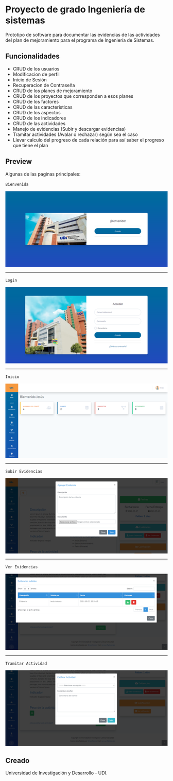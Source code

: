 # Proyecto de grado Ingeniería de sistemas

Prototipo de software para documentar las evidencias de las actividades del plan de mejoramiento para el programa de Ingeniería de Sistemas.

## Funcionalidades

- CRUD de los usuarios
- Modificacion de perfil
- Inicio de Sesión
- Recuperacion de Contraseña
- CRUD de los planes de mejoramiento
- CRUD de los proyectos que corresponden a esos planes
- CRUD de los factores
- CRUD de las características
- CRUD de los aspectos
- CRUD de los indicadores
- CRUD de las actividades
- Manejo de evidencias (Subir y descargar evidencias)
- Tramitar actividades (Avalar o rechazar) según sea el caso
- Llevar calculo del progreso de cada relación para así saber el progreso que tiene el plan

## Preview

Algunas de las paginas principales:

`Bienvenida`

<img src="public/img/udi/Bienvenida.png">

***

`Login`

<img src="public/img/udi/Login.png">

***

`Inicio`

<img src="public/img/udi/Inicio.png">

***

`Subir Evidencias`

<img src="public/img/udi/SubirEvidencia.PNG">

***

`Ver Evidencias`

<img src="public/img/udi/VerEvidencia.PNG">

***

`Tramitar Actividad`

<img src="public/img/udi/TramitarActividad.PNG">

## Creado

Universidad de Investigación y Desarrollo - UDI.
